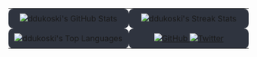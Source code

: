 <div align="center">
  <table>
    <tr>
      <td valign="top" width="49%" style="padding:10px; text-align:center; border-radius:10px; background-color:#2f343f;">
        <img src="https://github-readme-stats.vercel.app/api?username=ddukoski&theme=dark&show_icons=true&hide_border=true&count_private=true" alt="ddukoski's GitHub Stats" />
      </td>
      <td valign="top" width="49%" style="padding:10px; text-align:center; border-radius:10px; background-color:#2f343f;">
        <img src="https://github-readme-streak-stats.herokuapp.com/?user=ddukoski&theme=dark&hide_border=true" alt="ddukoski's Streak Stats" />
      </td>
    </tr>
    <tr>
      <td valign="top" width="49%" style="padding:10px; text-align:center; border-radius:10px; background-color:#2f343f;">
        <img src="https://github-readme-stats.vercel.app/api/top-langs/?username=ddukoski&theme=dark&show_icons=true&hide_border=true&layout=compact" alt="ddukoski's Top Languages" />
      </td>
      <td valign="top" width="49%" style="padding:10px; text-align:center; border-radius:10px; background-color:#2f343f;">
        <!-- Add another image, text, or leave this cell blank -->
        <a href="https://github.com/ddukoski">
          <img src="https://img.shields.io/badge/-GitHub-181717?style=flat-square&logo=github" alt="GitHub" />
        </a>
        <a href="https://twitter.com/yourhandle">
          <img src="https://img.shields.io/badge/-Twitter-1DA1F2?style=flat-square&logo=twitter&logoColor=white" alt="Twitter" />
        </a>
      </td>
    </tr>
  </table>
</div>
